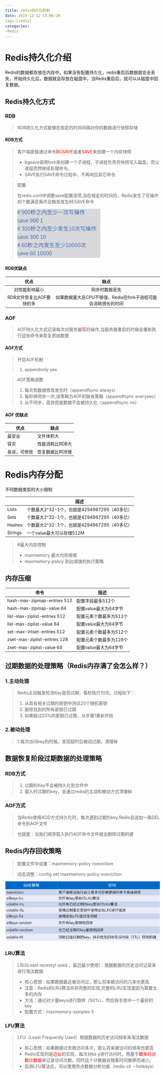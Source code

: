 ```yaml
---
title: redis持久化机制
date: 2019-12-12 13:06:20
tags:[redis]
categories: 
-Redis
---
```




# Redis持久化介绍

Redis的数据都存放在内存中，如果没有配置持久化，redis重启后数据就会全丢失，开始持久化后，数据就会存放在磁盘中，当Redis重启后，就可以从磁盘中回复数据。

## Redis持久化方式

### RDB

>   RDB持久化方式能够在指定的时间间隔对你的数据进行快照存储

#### RDB方式

>   客户端直接通过命令<font color="red">BGSAVE</font>或者<font color="red">SAVE</font>来创建一个内存快照
>
>   -   bgsave调用fork来创建一个子进程，子进程负责将快照写入磁盘，而父进程而然继续处理命令。
>   -   SAVE执行SAVE命令过程中，不再响应其它命令

>   配置
>
>   在redis.conf中调整save配置选项,当在规定的时间内，Redis发生了写操作的个数满足条件会触发发生BESAVE命令
>
>   <img src="redis持久化机制\saveAndBgSave.png"/>

#### RDB优缺点

|           优点           |                             缺点                             |
| :----------------------: | :----------------------------------------------------------: |
|      对性能影响最小      |                        同步时数据丢失                        |
| RDB文件恢复比AOF要快的多 | 如果数据量大且CPU不够强，Redis在fork子进程可能会消耗很长的时间 |



### AOF

>   AOF持久化方式记录每次对服务器<font color="red">写</font>的操作,当服务器重启的时候会重新执行这些命令来恢复原始数据

#### AOF方式

>   开启AOF机制
>
>   1.  appendonly yes

>   AOF策略调整
>
>   1.  每次有数据修改发生时（appendfsync always）
>   2.  每秒钟同步一次,该策略为AOF的缺省策略（appendfsync everysec）
>   3.  从不同步，高效但是数据不会被持久化（appendfsync no）

#### AOF 优缺点

| 优点         | 缺点            |
| ------------ | --------------- |
| 最安全       | 文件体积大      |
| 容灾         | 性能消耗比RDB大 |
| 易读，可修改 | 恢复数据比RDB慢 |

# Redis内存分配



不同数据类型的大小限制

|         | 描述                                         |
| :------ | -------------------------------------------- |
| Lists   | 个数最大2^32-1个，也就是4294967295（40多亿） |
| Sets    | 个数最大2^32-1个，也就是4294967295（40多亿） |
| Hashes  | 个数最大2^32-1个，也就是4294967295（40多亿） |
| Strings | 一个value最大可以存储512M                    |

>   #最大内存控制
>
>   -   maxmemory 最大内存阈值
>   -   maxmemory-policy 到达阈值的执行策略

## 内存压缩

| 命令                         | 描述                    |
| ---------------------------- | ----------------------- |
| hash-max-zipmap-entries 512  | 配置字段最多512个       |
| hash-max-zipmap-value 64     | 配置value最大为64字节   |
| list-max-ziplist-entries 512 | 配置元素个数最多为512个 |
| list-max-ziplist-value 64    | 配置value最大为64字节   |
| set-max-intset-entries 512   | 配置元素个数最多为512个 |
| zset-max-ziplist-entries 128 | 配置元素个数最多为128个 |
| zset-max-ziplist-value 64    | 配置value最大为64字节   |

## 过期数据的处理策略（Redis内存满了会怎么样？）

### 1.主动处理

>   Redis主动触发检测Key是否过期，每秒执行10次。过程如下：
>
>   1.  从具有相关过期的密钥中测试20个随机密钥
>   2.  删除找到的所有密钥已过期
>   3.  如果超过25%的密钥已过期，从步骤1重新开始

### 2.被动处理

>   1.每次访问key的时候，发现超时后被动过期，清理掉

## 数据恢复阶段过期数据的处理策略

### RDB方式

>   1.  过期的Key不会被持久化到文件中
>   2.  载入时过期的key，会通过redis的主动和被动方式清理掉

### AOF方式

>   当Redis使用AOD方式持久化时，每次遇到过期的key,Redis会追加一条DEL命令到AOF文件
>
>   也就是：当我们顺序载入执行AOF命令文件就会删除过期的键

## Redis内存回收策略

>   配置文件中设置：maxmemory-policy noeviction
>
>   动态调整：config set maxmemory-policy noeviction

<img src="redis持久化机制\memory-policy.png"/>

### LRU算法

>   LRU(Least recentyl used ，最近最少使用)：根据数据的历史访问记录来进行淘汰数据
>
>   -   核心思想：如果数据最近被访问过，那么将来被访问的几率也更高
>   -   注意：Redis的LRU算法并非完整的实现,完整的LRU实现是因为需要太多的内存
>   -   方法：通过对少量keys进行取样（50%），然后挥手其中一个最好的key
>   -   配置方式：maxmemory-samples 5

### LFU算法

> LFU（Least Frequently Used）根据数据的历史访问频率来淘汰数据
>
> - 核心思想：如果数据过去被访问多次，那么将来被访问的频率也更高
> - Redis实现的是<font color="red">近似</font>的实现，每次对ke y进行访问时，用基于<font color="red">概率的对数计数器</font>来记录访问次数，同时这个计数器会随着时间推移而减小。
> - 启用LFU算法后，可以使用热点数据分析功能（redis-cli --hotkeys）